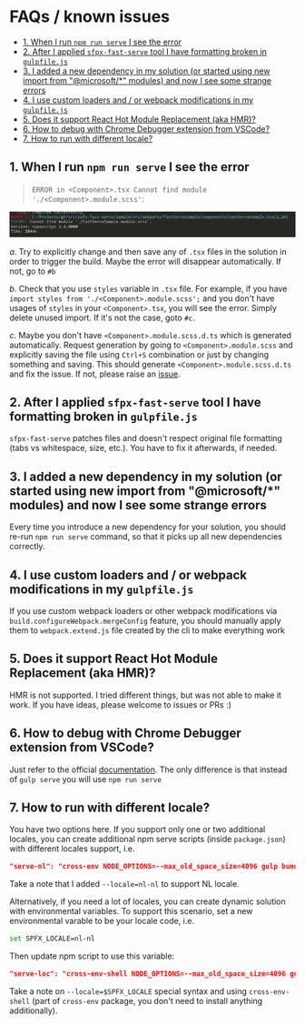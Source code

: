 # FAQs / known issues <!-- omit in toc -->

- [1. When I run `npm run serve` I see the error](#1-when-i-run-npm-run-serve-i-see-the-error)
- [2. After I applied `sfpx-fast-serve` tool I have formatting broken in `gulpfile.js`](#2-after-i-applied-sfpx-fast-serve-tool-i-have-formatting-broken-in-gulpfilejs)
- [3. I added a new dependency in my solution (or started using new import from "@microsoft/*" modules) and now I see some strange errors](#3-i-added-a-new-dependency-in-my-solution-or-started-using-new-import-from-microsoft-modules-and-now-i-see-some-strange-errors)
- [4. I use custom loaders and / or webpack modifications in my `gulpfile.js`](#4-i-use-custom-loaders-and--or-webpack-modifications-in-my-gulpfilejs)
- [5. Does it support React Hot Module Replacement (aka HMR)?](#5-does-it-support-react-hot-module-replacement-aka-hmr)
- [6. How to debug with Chrome Debugger extension from VSCode?](#6-how-to-debug-with-chrome-debugger-extension-from-vscode)
- [7. How to run with different locale?](#7-how-to-run-with-different-locale)

## 1. When I run `npm run serve` I see the error

> `ERROR in <Component>.tsx Cannot find module './<Component>.module.scss'`:

![Error](img/missing-module-error.png)

*a*. Try to explicitly change and then save any of `.tsx` files in the solution in order to trigger the build. Maybe the error will disappear automatically. If not, go to `#b`  

*b*. Check that you use `styles` variable in `.tsx` file. For example, if you have `import styles from './<Component>.module.scss';` and you don't have usages of `styles` in your `<Component>.tsx`, you will see the error. Simply delete unused import. If it's not the case, goto `#c`.  

*c*. Maybe you don't have `<Component>.module.scss.d.ts` which is generated automatically. Request generation by going to `<Component>.module.scss` and explicitly saving the file using `Ctrl+S` combination or just by changing something and saving. This should generate `<Component>.module.scss.d.ts` and fix the issue. If not, please raise an [issue](https://github.com/s-KaiNet/spfx-fast-serve/issues).

## 2. After I applied `sfpx-fast-serve` tool I have formatting broken in `gulpfile.js`

`sfpx-fast-serve` patches files and doesn't respect original file formatting (tabs vs whitespace, size, etc.). You have to fix it afterwards, if needed.

## 3. I added a new dependency in my solution (or started using new import from "@microsoft/*" modules) and now I see some strange errors

Every time you introduce a new dependency for your solution, you should re-run `npm run serve` command, so that it picks up all new dependencies correctly.

## 4. I use custom loaders and / or webpack modifications in my `gulpfile.js`

If you use custom webpack loaders or other webpack modifications via `build.configureWebpack.mergeConfig` feature, you should manually apply them to `webpack.extend.js` file created by the cli to make everything work
  
## 5. Does it support React Hot Module Replacement (aka HMR)?

HMR is not supported. I tried different things, but was not able to make it work. If you have ideas, please welcome to issues or PRs :)

## 6. How to debug with Chrome Debugger extension from VSCode?

Just refer to the official [documentation](https://docs.microsoft.com/en-us/sharepoint/dev/spfx/debug-in-vscode). The only difference is that instead of `gulp serve` you will use `npm run serve`

## 7. How to run with different locale?

You have two options here. If you support only one or two additional locales, you can create additional npm serve scripts (inside `package.json`) with different locales support, i.e.

```json
"serve-nl": "cross-env NODE_OPTIONS=--max_old_space_size=4096 gulp bundle --custom-serve --locale=nl-nl && cross-env NODE_OPTIONS=--max_old_space_size=4096 webpack-dev-server --mode development --config ./webpack.js --env.env=dev",
```

Take a note that I added `--locale=nl-nl` to support NL locale.

Alternatively, if you need a lot of locales, you can create dynamic solution with environmental variables. To support this scenario, set a new environmental varable to be your locale code, i.e.

```bash
set SPFX_LOCALE=nl-nl
```

Then update npm script to use this variable:

```json
"serve-loc": "cross-env-shell NODE_OPTIONS=--max_old_space_size=4096 gulp bundle --custom-serve --locale=$SPFX_LOCALE && cross-env NODE_OPTIONS=--max_old_space_size=4096 webpack-dev-server --mode development --config ./webpack.js --env.env=dev"
```

Take a note on `--locale=$SPFX_LOCALE` special syntax and using `cross-env-shell` (part of `cross-env` package, you don't need to install anything additionally).
